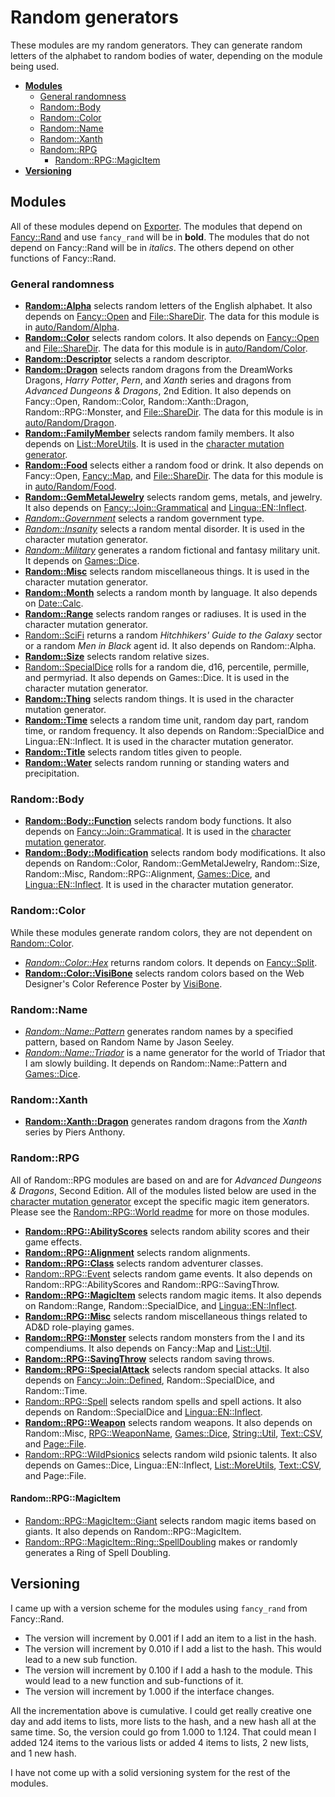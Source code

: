 # Random generators

These modules are my random generators. They can generate random letters of the alphabet to random bodies of water, depending on the module being used.

* [**Modules**](#modules)
  * [General randomness](#general-randomness)
  * [Random::Body](#randombody)
  * [Random::Color](#randomcolor)
  * [Random::Name](#randomname)
  * [Random::Xanth](#randomxanth)
  * [Random::RPG](#randomrpg)
    * [Random::RPG::MagicItem](#randomrpgmagicitem)
* [**Versioning**](#versioning)

## Modules

All of these modules depend on [Exporter](https://metacpan.org/pod/Exporter). The modules that depend on [Fancy::Rand](../Fancy/Rand.pm) and use `fancy_rand` will be in **bold**. The modules that do not depend on Fancy::Rand will be in *italics*. The others depend on other functions of Fancy::Rand.

### General randomness

* [**Random::Alpha**](Alpha.pm) selects random letters of the English alphabet. It also depends on [Fancy::Open](../Fancy/Open.pm) and [File::ShareDir](https://metacpan.org/pod/File::ShareDir). The data for this module is in [auto/Random/Alpha](../auto/Random/Alpha).
* [**Random::Color**](Color.pm) selects random colors. It also depends on [Fancy::Open](../Fancy/Open.pm) and [File::ShareDir](https://metacpan.org/pod/File::ShareDir). The data for this module is in [auto/Random/Color](../auto/Random/Color).
* [**Random::Descriptor**](Descriptor.pm) selects a random descriptor.
* [**Random::Dragon**](Dragon.pm) selects random dragons from the DreamWorks Dragons, *Harry Potter*, *Pern*, and *Xanth* series and dragons from *Advanced Dungeons & Dragons*, 2nd Edition. It also depends on Fancy::Open, Random::Color, Random::Xanth::Dragon, Random::RPG::Monster, and [File::ShareDir](https://metacpan.org/pod/File::ShareDir). The data for this module is in [auto/Random/Dragon](../auto/Random/Dragon).
* [**Random::FamilyMember**](FamilyMember.pm) selects random family members. It also depends on [List::MoreUtils](https://metacpan.org/pod/List::MoreUtils).  It is used in the [character mutation generator](../RPG/CharacterMutation.pm).
* [**Random::Food**](Food.pm) selects either a random food or drink. It also depends on Fancy::Open, [Fancy::Map](../Fancy/Map.pm), and [File::ShareDir](https://metacpan.org/pod/File::ShareDir). The data for this module is in [auto/Random/Food](../auto/Random/Food).
* [**Random::GemMetalJewelry**](GemMetalJewelry.pm) selects random gems, metals, and jewelry. It also depends on [Fancy::Join::Grammatical](../Fancy/Join/Grammatical.pm) and [Lingua::EN::Inflect](https://metacpan.org/pod/Lingua::EN::Inflect).
* [*Random::Government*](Government.pm) selects a random government type.
* [*Random::Insanity*](Insanity.pm) selects a random mental disorder. It is used in the character mutation generator.
* [*Random::Military*](Military.pm) generates a random fictional and fantasy military unit. It depends on [Games::Dice](https://metacpan.org/pod/Games::Dice).
* [**Random::Misc**](Misc.pm) selects random miscellaneous things. It is used in the character mutation generator.
* [**Random::Month**](Month.pm) selects a random month by language. It also depends on [Date::Calc](https://metacpan.org/pod/Date::Calc).
* [**Random::Range**](Range.pm) selects random ranges or radiuses. It is used in the character mutation generator.
* [Random::SciFi](SciFi.pm) returns a random *Hitchhikers' Guide to the Galaxy* sector or a random *Men in Black* agent id. It also depends on Random::Alpha.
* [**Random::Size**](Size.pm) selects random relative sizes.
* [Random::SpecialDice](SpecialDice.pm) rolls for a random die, d16, percentile, permille, and permyriad. It also depends on Games::Dice. It is used in the character mutation generator.
* [**Random::Thing**](Thing.pm) selects random things. It is used in the character mutation generator.
* [**Random::Time**](Time.pm) selects a random time unit, random day part, random time, or random frequency. It also depends on Random::SpecialDice and Lingua::EN::Inflect. It is used in the character mutation generator.
* [**Random::Title**](Title.pm) selects random titles given to people.
* [**Random::Water**](Water.pm) selects random running or standing waters and precipitation.

### Random::Body
* [**Random::Body::Function**](Body/Function.pm) selects random body functions. It also depends on [Fancy::Join::Grammatical](../Fancy/Join/Grammatical.pm). It is used in the [character mutation generator](../RPG/CharacterMutation.pm).
* [**Random::Body::Modification**](Body/Modification.pm) selects random body modifications. It also depends on Random::Color, Random::GemMetalJewelry, Random::Size, Random::Misc, Random::RPG::Alignment, [Games::Dice](https://metacpan.org/pod/Games::Dice), and [Lingua::EN::Inflect](https://metacpan.org/pod/Lingua::EN::Inflect). It is used in the character mutation generator.

### Random::Color

While these modules generate random colors, they are not dependent on [Random::Color](Color.pm).

* [*Random::Color::Hex*](Color/Hex.pm) returns random colors. It depends on [Fancy::Split](../Fancy/Split.pm).
* [**Random::Color::VisiBone**](Color/VisiBone.pm) selects random colors based on the Web Designer's Color Reference Poster by [VisiBone](http://www.visibone.com/color/poster4x.html).

### Random::Name
* [*Random::Name::Pattern*](Name/Pattern.pm) generates random names by a specified pattern, based on Random Name by Jason Seeley.
* [*Random::Name::Triador*](Name/Triador.pm) is a name generator for the world of Triador that I am slowly building. It depends on Random::Name::Pattern and [Games::Dice](https://metacpan.org/pod/Games::Dice).

### Random::Xanth
* [**Random::Xanth::Dragon**](Xanth/Dragon.pm) generates random dragons from the *Xanth* series by Piers Anthony.

### Random::RPG
All of Random::RPG modules are based on and are for *Advanced Dungeons & Dragons*, Second Edition. All of the modules listed below are used in the [character mutation generator](../RPG/CharacterMutation.pm) except the specific magic item generators. Please see the [Random::RPG::World readme](RPG/World/readme.md) for more on those modules.

* [**Random::RPG::AbilityScores**](RPG/AbilityScores.pm) selects random ability scores and their game effects.
* [**Random::RPG::Alignment**](RPG/Alignment.pm) selects random alignments.
* [**Random::RPG::Class**](RPG/Class.pm) selects random adventurer classes.
* [Random::RPG::Event](RPG/Event.pm) selects random game events. It also depends on Random::RPG::AbilityScores and Random::RPG::SavingThrow.
* [**Random::RPG::MagicItem**](RPG/MagicItem.pm) selects random magic items. It also depends on Random::Range, Random::SpecialDice, and [Lingua::EN::Inflect](https://metacpan.org/pod/Lingua::EN::Inflect).
* [**Random::RPG::Misc**](RPG/Misc.pm) selects random miscellaneous things related to AD&D role-playing games.
* [**Random::RPG::Monster**](RPG/Monster.pm) selects random monsters from the I<Monstrous Manual> and its compendiums. It also depends on Fancy::Map and [List::Util](https://metacpan.org/pod/List::Util).
* [**Random::RPG::SavingThrow**](RPG/SavingThrow.pm) selects random saving throws.
* [**Random::RPG::SpecialAttack**](RPG/SpecialAttack.pm) selects random special attacks. It also depends on [Fancy::Join::Defined](../Fancy/Join/Defined.pm), Random::SpecialDice, and Random::Time.
* [Random::RPG::Spell](RPG/Spell.pm) selects random spells and spell actions. It also depends on Random::SpecialDice and [Lingua::EN::Inflect](https://metacpan.org/pod/Lingua::EN::Inflect).
* [**Random::RPG::Weapon**](RPG/Weapon.pm) selects random weapons. It also depends on Random::Misc, [RPG::WeaponName](../RPG/WeaponName.pm), [Games::Dice](https://metacpan.org/pod/Games::Dice), [String::Util](https://metacpan.org/pod/String::Util), [Text::CSV](https://metacpan.org/pod/Text::CSV), and [Page::File](../Page/File.pm).
* [Random::RPG::WildPsionics](RPG/WildPsionics.pm) selects random wild psionic talents. It also depends on Games::Dice, Lingua::EN::Inflect, [List::MoreUtils](https://metacpan.org/pod/List::MoreUtils), [Text::CSV](https://metacpan.org/pod/Text::CSV), and Page::File.

#### Random::RPG::MagicItem
* [Random::RPG::MagicItem::Giant](RPG/MagicItem/Giant.pm) selects random magic items based on giants. It also depends on Random::RPG::MagicItem.
* [Random::RPG::MagicItem::Ring::SpellDoubling](RPG/MagicItem/Ring/SpellDoubling.pm) makes or randomly generates a Ring of Spell Doubling.

## Versioning

I came up with a version scheme for the modules using `fancy_rand` from Fancy::Rand.

* The version will increment by 0.001 if I add an item to a list in the hash.
* The version will increment by 0.010 if I add a list to the hash. This would lead to a new sub function.
* The version will increment by 0.100 if I add a hash to the module. This would lead to a new function and sub-functions of it.
* The version will increment by 1.000 if the interface changes.

All the incrementation above is cumulative. I could get really creative one day and add items to lists, more lists to the hash, and a new hash all at the same time. So, the version could go from 1.000 to 1.124. That could mean I added 124 items to the various lists or added 4 items to lists, 2 new lists, and 1 new hash.

I have not come up with a solid versioning system for the rest of the modules.

